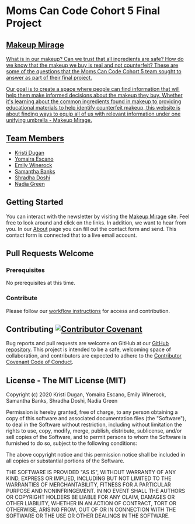 # Moms Can Code Cohort 5 Final Project

## <a href="favicon-32x32.png" type="image/png" sizes="32x32"> Makeup Mirage

What is in our makeup? Can we trust that all ingredients are safe? How do we know that the makeup we buy is real and not counterfeit? These are some of the questions that the Moms Can Code Cohort 5 team sought to answer as part of their final project.

Our goal is to create a space where people can find information that will help them make informed decisions about the makeup they buy. Whether it's learning about the common ingredients found in makeup to providing educational materials to help identify counterfeit makeup, this website is about finding ways to equip all of us with relevant information under one unifying umbrella - Makeup Mirage.

## Team Members

- [Kristi Dugan](https://github.com/KristiDugan)
- [Yomaira Escano](https://github.com/yomi413)
- [Emily Winerock](https://github.com/winerock)
- [Samantha Banks](https://github.com/techMomz704)
- [Shradha Doshi](https://github.com/shraddhakdoshi)
- [Nadia Green](https://github.com/NKGREEN)

## Getting Started

You can interact with the newsletter by visiting the [Makeup Mirage](https://momscancode5.github.io/project/) site. Feel free to look around and click on the links. In addition, we want to hear from you. In our [About](about.html) page you can fill out the contact form and send. This contact form is connected that to a live email account.

## Pull Requests Welcome

### Prerequisites

No prerequisites at this time.

### Contribute

Please follow our [workflow instructions](workflow.md) for access and contribution.

## Contributing [![Contributor Covenant](https://img.shields.io/badge/Contributor%20Covenant-v2.0%20adopted-ff69b4.svg)](code_of_conduct.md)

Bug reports and pull requests are welcome on GitHub at our [GitHub repository](https://github.com/momscancode5/project). This project is intended to be a safe, welcoming space of collaboration, and contributors are expected to adhere to the [Contributor Covenant Code of Conduct](Contributing.md).

## License - The MIT License (MIT)

Copyright (c) 2020 Kristi Dugan, Yomaira Escano, Emily Winerock, Samantha Banks, Shradha Doshi, Nadia Green

Permission is hereby granted, free of charge, to any person obtaining a copy of this software and associated documentation files (the "Software"), to deal in the Software without restriction, including without limitation the rights to use, copy, modify, merge, publish, distribute, sublicense, and/or sell copies of the Software, and to permit persons to whom the Software is furnished to do so, subject to the following conditions:

The above copyright notice and this permission notice shall be included in all copies or substantial portions of the Software.

THE SOFTWARE IS PROVIDED "AS IS", WITHOUT WARRANTY OF ANY KIND, EXPRESS OR IMPLIED, INCLUDING BUT NOT LIMITED TO THE WARRANTIES OF MERCHANTABILITY, FITNESS FOR A PARTICULAR PURPOSE AND NONINFRINGEMENT. IN NO EVENT SHALL THE AUTHORS OR COPYRIGHT HOLDERS BE LIABLE FOR ANY CLAIM, DAMAGES OR OTHER LIABILITY, WHETHER IN AN ACTION OF CONTRACT, TORT OR OTHERWISE, ARISING FROM, OUT OF OR IN CONNECTION WITH THE SOFTWARE OR THE USE OR OTHER DEALINGS IN THE SOFTWARE.
